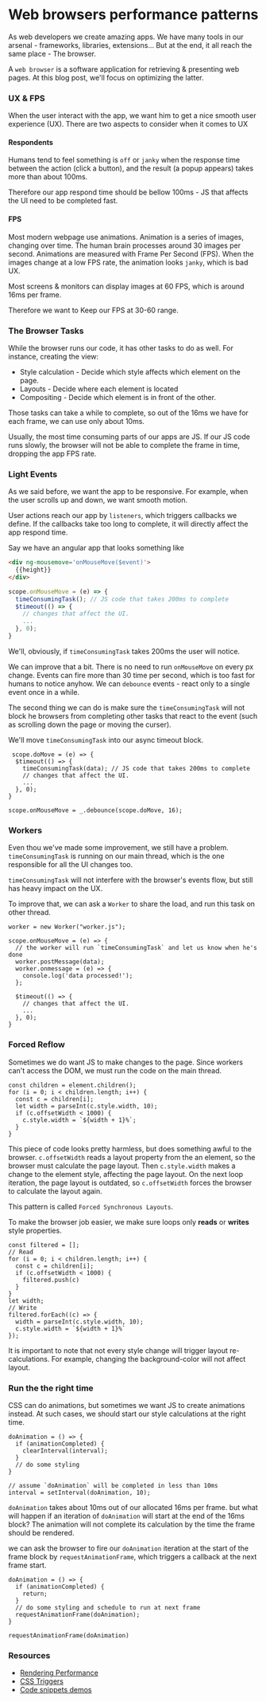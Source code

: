 # Web browsers performance patterns
As web developers we create amazing apps.
We have many tools in our arsenal - frameworks, libraries, extensions...
But at the end, it all reach the same place - The browser.

A `web browser` is a software application for retrieving & presenting web pages.
At this blog post, we'll focus on optimizing the latter.

### UX & FPS
When the user interact with the app, we want him to get a nice smooth user experience (UX).
There are two aspects to consider when it comes to UX

#### Respondents
Humans tend to feel something is `off` or `janky` when the response time between the action (click a button),
and the result (a popup appears) takes more than about 100ms.

Therefore our app respond time should be bellow 100ms - JS that affects the UI need to be completed fast.

#### FPS
Most modern webpage use animations. Animation is a series of images, changing over time.
The human brain processes around 30 images per second. Animations are measured with Frame Per Second (FPS).
When the images change at a low FPS rate, the animation looks `janky`, which is bad UX.

Most screens & monitors can display images at 60 FPS, which is around 16ms per frame.

Therefore we want to Keep our FPS at 30-60 range.

### The Browser Tasks
While the browser runs our code, it has other tasks to do as well.
For instance, creating the view:
  - Style calculation - Decide which style affects which element on the page.
  - Layouts - Decide where each element is located
  - Compositing - Decide which element is in front of the other.

Those tasks can take a while to complete, so out of the 16ms we have for each frame, we can use only about 10ms.

Usually, the most time consuming parts of our apps are JS.
If our JS code runs slowly, the browser will not be able to complete the frame in time, dropping the app FPS rate.

### Light Events
As we said before, we want the app to be responsive.
For example, when the user scrolls up and down, we want smooth motion.

User actions reach our app by `listeners`, which triggers callbacks we define.
If the callbacks take too long to complete, it will directly affect the app respond time.

Say we have an angular app that looks something like

```HTML
<div ng-mousemove='onMouseMove($event)'>
  {{height}}
</div>
```

```JavaScript
scope.onMouseMove = (e) => {
  timeConsumingTask(); // JS code that takes 200ms to complete
  $timeout(() => {
    // changes that affect the UI.
    ...
  }, 0);
}
```

We'll, obviously, if `timeConsumingTask` takes 200ms the user will notice.

We can improve that a bit.
There is no need to run `onMouseMove` on every px change. Events can fire more than 30 time per second,
which is too fast for humans to notice anyhow.
We can `debounce` events - react only to a single event once in a while.

The second thing we can do is make sure the `timeConsumingTask` will not block he browsers from
completing other tasks that react to the event (such as scrolling down the page or moving the curser).

We'll move `timeConsumingTask` into our async timeout block.

```
 scope.doMove = (e) => {
  $timeout(() => {
    timeConsumingTask(data); // JS code that takes 200ms to complete
    // changes that affect the UI.
    ...
  }, 0);
}

scope.onMouseMove = _.debounce(scope.doMove, 16);

```
### Workers
Even thou we've made some improvement, we still have a problem. `timeConsumingTask` is running on our main thread,
which is the one responsible for all the UI changes too.

`timeConsumingTask` will not interfere with the browser's events flow, but still has heavy impact on the UX.

To improve that, we can ask a `Worker` to share the load, and run this task on other thread.

```JS
worker = new Worker("worker.js");

scope.onMouseMove = (e) => {
  // the worker will run `timeConsumingTask` and let us know when he's done
  worker.postMessage(data); 
  worker.onmessage = (e) => {
    console.log('data processed!');
  };

  $timeout(() => {
    // changes that affect the UI.
    ...
  }, 0);
}
```

### Forced Reflow
Sometimes we do want JS to make changes to the page.
Since workers can't access the DOM, we must run the code on the main thread.

```JS
const children = element.children();
for (i = 0; i < children.length; i++) {
  const c = children[i];
  let width = parseInt(c.style.width, 10);
  if (c.offsetWidth < 1000) {
    c.style.width = `${width + 1}%`;
  }
}
```

This piece of code looks pretty harmless, but does something awful to the browser.
`c.offsetWidth` reads a layout property from the an element, so the browser must calculate the page layout.
Then `c.style.width` makes a change to the element style, affecting the page layout.
On the next loop iteration, the page layout is outdated, so `c.offsetWidth` forces the browser to calculate the layout again.

This pattern is called `Forced Synchronous Layouts`.

To make the browser job easier, we make sure loops only **reads** or **writes** style properties.

```JS
const filtered = [];
// Read
for (i = 0; i < children.length; i++) {
  const c = children[i];
  if (c.offsetWidth < 1000) {
    filtered.push(c)
  }
}
let width;
// Write
filtered.forEach((c) => {
  width = parseInt(c.style.width, 10);
  c.style.width = `${width + 1}%`
});
```

It is important to note that not every style change will trigger layout re-calculations.
For example, changing the background-color will not affect layout.

### Run the the right time
CSS can do animations, but sometimes we want JS to create animations instead.
At such cases, we should start our style calculations at the right time.

```JS
doAnimation = () => {
  if (animationCompleted) {
    clearInterval(interval);
  }
  // do some styling
}

// assume `doAnimation` will be completed in less than 10ms
interval = setInterval(doAnimation, 10);
```

`doAnimation` takes about 10ms out of our allocated 16ms per frame.
but what will happen if an iteration of `doAnimation` will start at the end of the 16ms block?
The animation will not complete its calculation by the time the frame should be rendered.

we can ask the browser to fire our `doAnimation` iteration at the start of the frame block by `requestAnimationFrame`,
which triggers a callback at the next frame start.

```JS
doAnimation = () => {
  if (animationCompleted) {
    return;
  }
  // do some styling and schedule to run at next frame
  requestAnimationFrame(doAnimation);
}

requestAnimationFrame(doAnimation)
```

### Resources

- [Rendering Performance](https://developers.google.com/web/fundamentals/performance/rendering/)
- [CSS Triggers](https://csstriggers.com/)
- [Code snippets demos](https://github.com/guyogev/client-optimizations-playground)